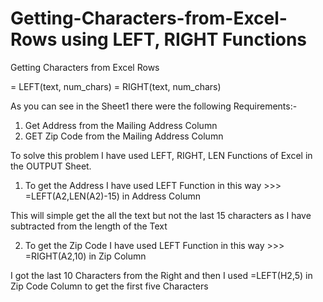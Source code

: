 # Getting-Characters-from-Excel-Rows using LEFT, RIGHT Functions
Getting Characters from Excel Rows

= LEFT(text, num_chars)
= RIGHT(text, num_chars)

As you can see in the Sheet1 there were the following Requirements:-

1) Get Address from the Mailing Address Column
2) GET Zip Code from the Mailing Address Column

To solve this problem I have used LEFT, RIGHT, LEN Functions of Excel in the OUTPUT Sheet.

1) To get the Address I have used LEFT Function in this way >>> =LEFT(A2,LEN(A2)-15) in Address Column

This will simple get the all the text but not the last 15 characters as I have subtracted from the length of the Text

2) To get the Zip Code I have used LEFT Function in this way >>> =RIGHT(A2,10) in Zip Column

I got the last 10 Characters from the Right and then I used =LEFT(H2,5) in Zip Code Column to get the first five Characters

